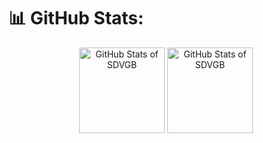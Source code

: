 # 📊 GitHub Stats:
<div align="center">
    <picture>
        <source
            srcset="https://github-readme-stats.vercel.app/api?username=SDVGB&show_icons=true&bg_color=00000000&locale=es&hide_title=true&ring_color=ee6fec&rank_icon=github&icon_color=ee6fec&text_color=FFFFFF"
            media="(prefers-color-scheme: dark)"
        />
        <source height=137
            srcset="https://github-readme-stats.vercel.app/api?username=SDVGB&show_icons=true&bg_color=00000000&locale=es&hide_title=true&ring_color=ee6fec&rank_icon=github&icon_color=ee6fec&text_color=000000"
            media="(prefers-color-scheme: light), (prefers-color-scheme: no-preference)"
        />
        <img
            src="https://github-readme-stats.vercel.app/api?username=SDVGB&show_icons=true"
            alt="GitHub Stats of SDVGB"
        />
    </picture>
    <picture>
        <source
            srcset="https://github-readme-stats.vercel.app/api/top-langs/?username=SDVGB&layout=compact"
            media="(prefers-color-scheme: dark)"
        />
        <source height=137
            srcset="https://github-readme-stats.vercel.app/api/top-langs/?username=SDVGB&layout=compact&locale=es&title_color=000000&hide_title=true"
        />
        <img 
            src="https://github-readme-stats.vercel.app/api/top-langs/?username=SDVGB&layout=compact&locale=es"
            alt="GitHub Stats of SDVGB"
        />
    </picture>
</div>


